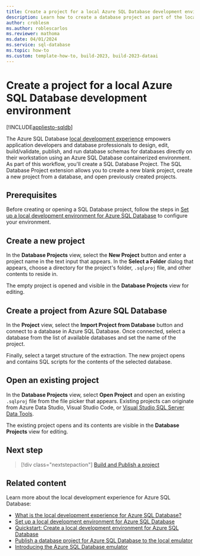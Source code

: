 ```yaml
---
title: Create a project for a local Azure SQL Database development environment
description: Learn how to create a database project as part of the local development experience for Azure SQL Database.
author: croblesm
ms.author: roblescarlos
ms.reviewer: mathoma
ms.date: 04/01/2024
ms.service: sql-database
ms.topic: how-to
ms.custom: template-how-to, build-2023, build-2023-dataai
---
```


# Create a project for a local Azure SQL Database development environment
[!INCLUDE[appliesto-sqldb](../includes/appliesto-sqldb.md)]

The Azure SQL Database [local development experience](local-dev-experience-overview.md) empowers application developers and database professionals to design, edit, build/validate, publish, and run database schemas for databases directly on their workstation using an Azure SQL Database containerized environment. As part of this workflow, you'll create a SQL Database Project. The SQL Database Project extension allows you to create a new blank project, create a new project from a database, and open previously created projects.

## Prerequisites

Before creating or opening a SQL Database project, follow the steps in [Set up a local development environment for Azure SQL Database](local-dev-experience-set-up-dev-environment.md) to configure your environment.

## Create a new project

In the **Database Projects** view, select the **New Project** button and enter a project name in the text input that appears. In the **Select a Folder** dialog that appears, choose a directory for the project's folder, `.sqlproj` file, and other contents to reside in.

The empty project is opened and visible in the **Database Projects** view for editing.

## Create a project from Azure SQL Database

In the **Project** view, select the **Import Project from Database** button and connect to a database in Azure SQL Database. Once connected, select a database from the list of available databases and set the name of the project.

Finally, select a target structure of the extraction. The new project opens and contains SQL scripts for the contents of the selected database.

## Open an existing project

In the **Database Projects** view, select **Open Project** and open an existing `.sqlproj` file from the file picker that appears. Existing projects can originate from Azure Data Studio, Visual Studio Code, or [Visual Studio SQL Server Data Tools](/sql/ssdt/sql-server-data-tools).

The existing project opens and its contents are visible in the **Database Projects** view for editing.

## Next step

> [!div class="nextstepaction"]
> [Build and Publish a project](/azure-data-studio/extensions/sql-database-project-extension-build)

## Related content

Learn more about the local development experience for Azure SQL Database:

- [What is the local development experience for Azure SQL Database?](local-dev-experience-overview.md)
- [Set up a local development environment for Azure SQL Database](local-dev-experience-set-up-dev-environment.md)
- [Quickstart: Create a local development environment for Azure SQL Database](local-dev-experience-quickstart.md)
- [Publish a database project for Azure SQL Database to the local emulator](local-dev-experience-publish-emulator.md)
- [Introducing the Azure SQL Database emulator](local-dev-experience-sql-database-emulator.md)
